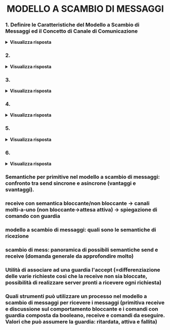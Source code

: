 <h1 align="center">MODELLO A SCAMBIO DI MESSAGGI</h1>

### 1. Definire le Caratteristiche del Modello a Scambio di Messaggi ed il Concetto di Canale di Comunicazione

<details>
  <summary><b>Visualizza risposta</b></summary>
  
  Nel modello a scambio di messaggi:
  - ogni processo può accedere esclusivamente alle <u>risorse allocate nella propria memoria locale/privata</u>;
  - ogni risorsa del sistema è accessibile direttamente ad un solo processo (<u>gestore</u>);
  - se una risorsa è necessaria a più processi, ciascuno di questi (client) dovrà <u>delegare l'unico processo in grado di operarvi</u> (server/gestore), il quale restituirà successivamente i risultati;
  - il meccanismo di base per qualunque tipo di interazione fra i processi è lo <u>scambio di messaggi</u>.
  
  **Canale di Comunicazione**: collegamento logico mediante il quale 2 o più processi comunicano. L'astrazione del canale è realizzata dal kernel come meccanismo primitivo per lo scambio di informazioni, mentre è compito dei linguaggi di programmazione offrire gli strumenti linguistici di alto livello per istanziarli ed utilizzarli.<br/>
  Caratteristiche:
  1. direzione del flusso dei dati che il canale può trasferire (*monodirezionale* o *bidirezionale*);
  2. designazione dei processi mittente e destinatario:
	- *link* = uno-a-uno (canale simmetrico);
	- *port* = molti-a-uno (canale asimmetrico);
	- *mailbox* = molti-a-molti (canale asimmetrico);
  3. tipo di sincronizzazione fra i processi comunicanti (comunicazione *asincrona*, *sincrona* o con *sincronizzazione estesa*).
</details>

### 2. 

<details>
  <summary><b>Visualizza risposta</b></summary>
  
  
</details>

### 3. 

<details>
  <summary><b>Visualizza risposta</b></summary>
  
  
</details>

### 4. 

<details>
  <summary><b>Visualizza risposta</b></summary>
  
  
</details>

### 5. 

<details>
  <summary><b>Visualizza risposta</b></summary>
  
  
</details>

### 6. 

<details>
  <summary><b>Visualizza risposta</b></summary>
  
  
</details>

### Semantiche per primitive nel modello a scambio di messaggi: confronto tra send sincrone e asincrone (vantaggi e svantaggi).

### receive con semantica bloccante/non bloccante -> canali molti-a-uno (non bloccante->attesa attiva) -> spiegazione di comando con guardia

### modello a scambio di messaggi: quali sono le semantiche di ricezione

### scambio di mess: panoramica di possibili semantiche send e receive (domanda generale da approfondire molto)

### Utilità di associare ad una guardia l'accept (=differenziazione delle varie richieste così che la receive non sia bloccate, possibilità di realizzare server pronti a ricevere ogni richiesta) 

### Quali strumenti può utilizzare un processo nel modello a scambio di messaggi per ricevere i messaggi (primitiva receive e discussione sul comportamento bloccante e i comandi con guardia composta da booleano, receive e comandi da eseguire. Valori che può assumere la guardia: ritardata, attiva e fallita)
